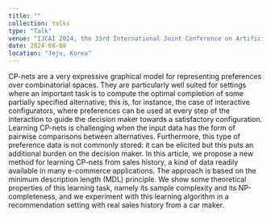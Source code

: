 ```yaml
---
title: ""
collection: talks
type: "Talk"
venue: "IJCAI 2024, the 33rd International Joint Conference on Artificial Intelligence"
date: 2024-08-08
location: "Jeju, Korea"
---
```


CP-nets are a very expressive graphical model for representing preferences over combinatorial spaces. They are particularly well suited for settings where an important task is to compute the optimal completion of some partially specified alternative; this is, for instance, the case of interactive configurators, where preferences can be used at every step of the interaction to guide the decision maker towards a satisfactory configuration. Learning CP-nets is challenging when the input data has the form of pairwise comparisons between alternatives. Furthermore, this type of preference data is not commonly stored: it can be elicited but this puts an additional burden on the decision maker. In this article, we propose a new method for learning CP-nets from sales history, a kind of data readily available in many e-commerce applications. The approach is based on the minimum description length (MDL) principle. We show some theoretical properties of this learning task, namely its sample complexity and its NP-completeness, and we experiment with this learning algorithm in a recommendation setting with real sales history from a car maker.
